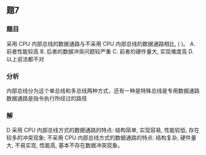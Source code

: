 ## 题7
### 题目
采用 CPU 内部总线的数据通路与不采用 CPU 内部总线的数据通路相比, ( )。
A. 前者性能较高 
B. 后者的数据冲突问题较严重
C. 前者的硬件量大, 实现难度高 
D. 以上说法都不对
### 分析
内部总线分为这个单总线和多总线两种方式，还有一种是特殊总线是专用数据通路
数据通路是指令执行所经过的路径
### 解
D
采用 CPU 内部总线方式的数据通路的特点: 结构简单, 实现容易, 性能较低, 存在较多的冲突现象; 
不采用 CPU 内部总线方式的数据通路的特点: 结构复杂, 硬件量大, 不易实现, 性能高, 基本不存在数据冲突现象。